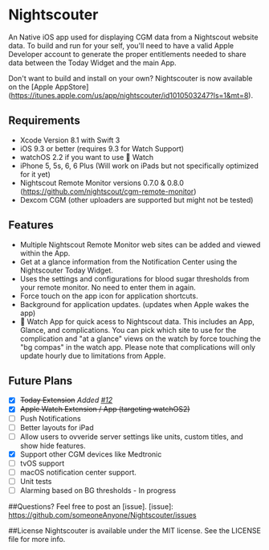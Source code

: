 # Nightscouter
An Native iOS app used for displaying CGM data from a Nightscout website data. To build and run for your self, you'll need to have a valid Apple Developer account to generate the proper entitlements needed to share data between the Today Widget and the main App.

Don't want to build and install on your own? Nightscouter is now available on the [Apple AppStore] (https://itunes.apple.com/us/app/nightscouter/id1010503247?ls=1&mt=8).

## Requirements
- Xcode Version 8.1 with Swift 3
- iOS 9.3 or better (requires 9.3 for Watch Support)
- watchOS 2.2 if you want to use  Watch
- iPhone 5, 5s, 6, 6 Plus (Will work on iPads but not specifically optimized for it yet)
- Nightscout Remote Monitor versions 0.7.0 & 0.8.0 (https://github.com/nightscout/cgm-remote-monitor)
- Dexcom CGM (other uploaders are supported but might not be tested)

## Features
- Multiple Nightscout Remote Monitor web sites can be added and viewed within the App.
- Get at a glance information from the Notification Center using the Nightscouter Today Widget.
- Uses the settings and configurations for blood sugar thresholds from your remote monitor. No need to enter them in again.
- Force touch on the app icon for application shortcuts.
- Background for application updates. (updates when Apple wakes the app)
-  Watch App for quick acess to Nightscout data. This includes an App, Glance, and complications. You can pick which site to use for the complication and "at a glance" views on the watch by force touching the "bg compas" in the watch app. Please note that complications will only update hourly due to limitations from Apple.

## Future Plans
* [x] ~~Today Extension~~ *Added [#12](https://github.com/someoneAnyone/Nightscouter/commit/9b1120726ea64faca3b0dd859b7caa8d32e4b797)*
* [x] ~~Apple Watch Extension / App (targeting watchOS2)~~
* [ ] Push Notifications
* [ ] Better layouts for iPad
* [ ] Allow users to ovveride server settings like units, custom titles, and show hide features.
* [x] Support other CGM devices like Medtronic
* [ ] tvOS support
* [ ] macOS notification center support.
* [ ] Unit tests
* [ ] Alarming based on BG thresholds - In progress

##Questions?
Feel free to post an [issue].
[issue]: https://github.com/someoneAnyone/Nightscouter/issues

##License
Nightscouter is available under the MIT license. See the LICENSE file for more info.
